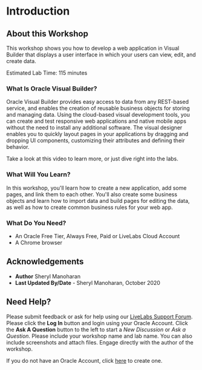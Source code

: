 # Introduction

## About this Workshop

This workshop shows you how to develop a web application in Visual Builder that displays a user interface in which your users can view, edit, and create data.

Estimated Lab Time: 115 minutes

### What Is Oracle Visual Builder?
Oracle Visual Builder provides easy access to data from any REST-based service, and enables the creation of reusable business objects for storing and managing data. Using the cloud-based visual development tools, you can create and test responsive web applications and native mobile apps without the need to install any additional software. The visual designer enables you to quickly layout pages in your applications by dragging and dropping UI components, customizing their attributes and defining their behavior.  

Take a look at this video to learn more, or just dive right into the labs.

  [](youtube:Z-b0ayPRhwY)

### What Will You Learn?

In this workshop, you'll learn how to create a new application, add some pages, and link them to each other. You'll also create some business objects and learn how to import data and build pages for editing the data, as well as how to create common business rules for your web app.

### What Do You Need?



* An Oracle Free Tier, Always Free, Paid or LiveLabs Cloud Account
* A Chrome browser

## Acknowledgements
* **Author** Sheryl Manoharan
* **Last Updated By/Date** - Sheryl Manoharan, October 2020

## Need Help?
Please submit feedback or ask for help using our [LiveLabs Support Forum](https://community.oracle.com/tech/developers/categories/livelabsdiscussions). Please click the **Log In** button and login using your Oracle Account. Click the **Ask A Question** button to the left to start a *New Discussion* or *Ask a Question*.  Please include your workshop name and lab name.  You can also include screenshots and attach files.  Engage directly with the author of the workshop.

If you do not have an Oracle Account, click [here](https://profile.oracle.com/myprofile/account/create-account.jspx) to create one.
